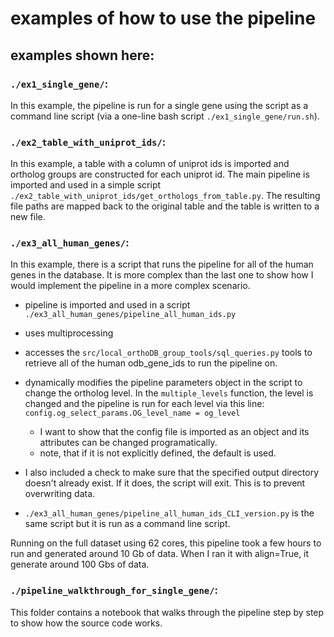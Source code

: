 # examples of how to use the pipeline

## examples shown here:

### `./ex1_single_gene/`:

In this example, the pipeline is run for a single gene using the script as a command line script (via a one-line bash script `./ex1_single_gene/run.sh`).

### `./ex2_table_with_uniprot_ids/`:

In this example, a table with a column of uniprot ids is imported and ortholog groups are constructed for each uniprot id. The main pipeline is imported and used in a simple script `./ex2_table_with_uniprot_ids/get_orthologs_from_table.py`. The resulting file paths are mapped back to the original table and the table is written to a new file. <br>

### `./ex3_all_human_genes/`:
In this example, there is a script that runs the pipeline for all of the human genes in the database. It is more complex than the last one to show how I would implement the pipeline in a more complex scenario. <br>
- pipeline is imported and used in a script `./ex3_all_human_genes/pipeline_all_human_ids.py`
- uses multiprocessing
- accesses the `src/local_orthoDB_group_tools/sql_queries.py` tools to retrieve all of the human odb_gene_ids to run the pipeline on.
- dynamically modifies the pipeline parameters object in the script to change the ortholog level. In the `multiple_levels` function, the level is changed and the pipeline is run for each level via this line: `config.og_select_params.OG_level_name = og_level`
    - I want to show that the config file is imported as an object and its attributes can be changed programatically.
    - note, that if it is not explicitly defined, the default is used.
- I also included a check to make sure that the specified output directory doesn't already exist. If it does, the script will exit. This is to prevent overwriting data. <br>

- `./ex3_all_human_genes/pipeline_all_human_ids_CLI_version.py` is the same script but it is run as a command line script.<br>

Running on the full dataset using 62 cores, this pipeline took a few hours to run and generated around 10 Gb of data. When I ran it with align=True, it generate around 100 Gbs of data. <br>


### `./pipeline_walkthrough_for_single_gene/`:

This folder contains a notebook that walks through the pipeline step by step to show how the source code works.


